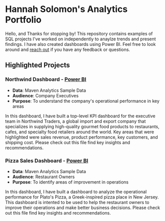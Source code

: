 # Hannah Solomon's Analytics Portfolio

Hello, and Thanks for stopping by! This repository contains examples of SQL projects I've worked on independently to anaylze trends and present findings.
I have also created dashboards using Power BI. Feel free to look around and [reach out](https://www.linkedin.com/in/hannah-solomon-6277b061/) if you have any feedback or questions.

## Highlighted Projects

### Northwind Dashboard - [Power BI](https://app.powerbi.com/links/7oBWpjp5lK?ctid=e0793d39-0939-496d-b129-198edd916feb&pbi_source=linkShare)
- **Data**: Maven Analytics Sample Data
- **Audience**: Company Executives
- **Purpose**: To understand the company's operational performance in key areas

In this dashboard, I have built a top-level KPI dashboard for the executive team in Northwind Traders, a global import and export company that specializes in supplying high-quality gourmet food products to restaurants, cafes, and specialty food retailers around the world. Key areas that were highlighted were sales revenue, product performance, key customers, and shipping cost. Please check out this file find key insights and recommendations.

### Pizza Sales Dashboard - [Power BI](https://app.powerbi.com/links/86DOauIgqX?ctid=e0793d39-0939-496d-b129-198edd916feb&pbi_source=linkShare&bookmarkGuid=94a97475-8ad2-4a23-9462-ef4716b293e0)
- **Data**: Maven Analytics Sample Data
- **Audience**: Restaurant Owners
- **Purpose**: To identify areas of improvement in operations

In this dashboard, I have built a dashboard to analyze the operational performance for Plato's Pizza, a Greek-inspired pizza place in New Jersey. This dashboard is intented to be used to help the restaurant owners to improve their operations and make better business decisions. Please check out this file find key insights and recommendations.

